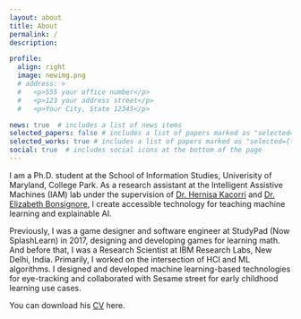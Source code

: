 ```yaml
---
layout: about
title: About
permalink: /
description:

profile:
  align: right
  image: newimg.png
  # address: >
  #   <p>555 your office number</p>
  #   <p>123 your address street</p>
  #   <p>Your City, State 12345</p>

news: true  # includes a list of news items
selected_papers: false # includes a list of papers marked as "selected={true}"
selected_works: true # includes a list of papers marked as "selected={true}"
social: true  # includes social icons at the bottom of the page
---
```

I am a Ph.D. student at the School of Information Studies, Univerisity of Maryland, College Park. As a research assistant at the Intelligent Assistive Machines (IAM) lab under the supervision of [Dr. Hernisa Kacorri](https://scholar.google.com/citations?user=El-R5MEAAAAJ) and [Dr. Elizabeth Bonsignore](https://www.researchgate.net/profile/Elizabeth-Bonsignore), I create accessible technology for teaching machine learning and explainable AI.

Previously, I was a game designer and software engineer at StudyPad (Now SplashLearn) in 2017, designing and developing games for learning math. And before that, I was a Research Scientist at IBM Research Labs, New Delhi, India. Primarily, I worked on the intersection of HCI and ML algorithms. I designed and developed machine learning-based technologies for eye-tracking and collaborated with Sesame street for early childhood learning use cases.

You can download his <a href="/pdfs/Utkarsh_Dwivedi_CV_2021.pdf" download>CV</a> here.

